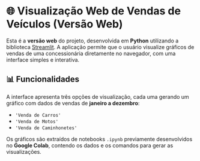 # 🌐 Visualização Web de Vendas de Veículos (Versão Web)

Esta é a **versão web** do projeto, desenvolvida em **Python** utilizando a biblioteca [Streamlit](https://streamlit.io/). 
A aplicação permite que o usuário visualize gráficos de vendas de uma concessionária diretamente no navegador, com uma interface simples e interativa.

## 📊 Funcionalidades

A interface apresenta três opções de visualização, cada uma gerando um gráfico com dados de vendas de **janeiro a dezembro**:

- `'Venda de Carros'`
- `'Venda de Motos'`
- `'Venda de Caminhonetes'`

Os gráficos são extraídos de notebooks `.ipynb` previamente desenvolvidos no **Google Colab**, contendo os dados e os comandos para gerar as visualizações.
